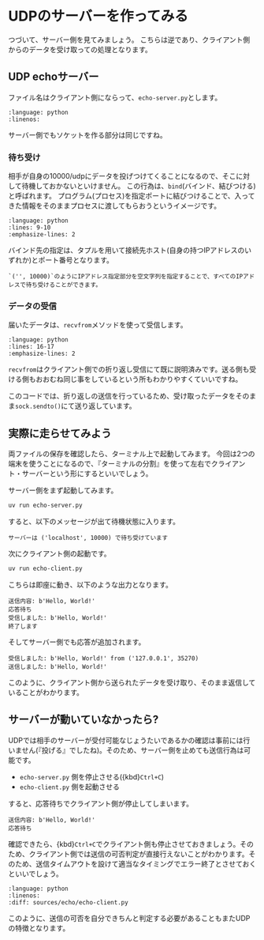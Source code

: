 # UDPのサーバーを作ってみる

つづいて、サーバー側を見てみましょう。
こちらは逆であり、クライアント側からのデータを受け取っての処理となります。

## UDP echoサーバー

ファイル名はクライアント側にならって、`echo-server.py`とします。

```{literalinclude} sources/echo/echo-server.py
:language: python
:linenos:
```

サーバー側でもソケットを作る部分は同じですね。

### 待ち受け

相手が自身の10000/udpにデータを投げつけてくることになるので、そこに対して待機しておかないといけません。
この行為は、`bind`(バインド、結びつける)と呼ばれます。
プログラム(プロセス)を指定ポートに結びつけることで、入ってきた情報をそのままプロセスに渡してもらおうというイメージです。

```{literalinclude} sources/echo/echo-server.py
:language: python
:lines: 9-10
:emphasize-lines: 2
```

バインド先の指定は、タプルを用いて接続先ホスト(自身の持つIPアドレスのいずれか)とポート番号となります。

```{note}
`('', 10000)`のようにIPアドレス指定部分を空文字列を指定することで、すべてのIPアドレスで待ち受けることができます。
```

### データの受信

届いたデータは、`recvfrom`メソッドを使って受信します。

```{literalinclude} sources/echo/echo-server.py
:language: python
:lines: 16-17
:emphasize-lines: 2
```

`recvfrom`はクライアント側での折り返し受信にて既に説明済みです。送る側も受ける側もおおむね同じ事をしているという所もわかりやすくていいですね。

このコードでは、折り返しの送信を行っているため、受け取ったデータをそのまま`sock.sendto()`にて送り返しています。

## 実際に走らせてみよう

両ファイルの保存を確認したら、ターミナル上で起動してみます。
今回は2つの端末を使うことになるので、『ターミナルの分割』を使って左右でクライアント・サーバーという形にするといいでしょう。

サーバー側をまず起動してみます。

```bash
uv run echo-server.py
```

すると、以下のメッセージが出て待機状態に入ります。

```
サーバーは ('localhost', 10000) で待ち受けています
```

次にクライアント側の起動です。

```bash
uv run echo-client.py
```

こちらは即座に動き、以下のような出力となります。

```
送信内容: b'Hello, World!'
応答待ち
受信しました: b'Hello, World!'
終了します
```

そしてサーバー側でも応答が追加されます。

```
受信しました: b'Hello, World!' from ('127.0.0.1', 35270)
送信しました: b'Hello, World!'
```

このように、クライアント側から送られたデータを受け取り、そのまま返信していることがわかります。

## サーバーが動いていなかったら?

UDPでは相手のサーバーが受付可能なじょうたいであるかの確認は事前には行いません(『投げる』でしたね)。そのため、サーバー側を止めても送信行為は可能です。

- `echo-server.py` 側を停止させる({kbd}`Ctrl+C`)
- `echo-client.py` 側を起動させる

すると、応答待ちでクライアント側が停止してしまいます。


```
送信内容: b'Hello, World!'
応答待ち
```

確認できたら、{kbd}`Ctrl+C`でクライアント側も停止させておきましょう。そのため、クライアント側では送信の可否判定が直接行えないことがわかります。そのため、送信タイムアウトを設けて適当なタイミングでエラー終了とさせておくといいでしょう。

```{literalinclude} sources/echo/echo-client-timeout.py
:language: python
:linenos:
:diff: sources/echo/echo-client.py
```

このように、送信の可否を自分できちんと判定する必要があることもまたUDPの特徴となります。
